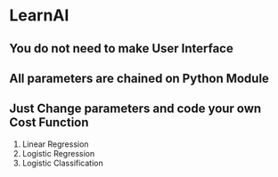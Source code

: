 # LearnAI

## You do not need to make User Interface
## All parameters are chained on Python Module
## Just Change parameters and code your own Cost Function

1. Linear Regression
2. Logistic Regression
3. Logistic Classification